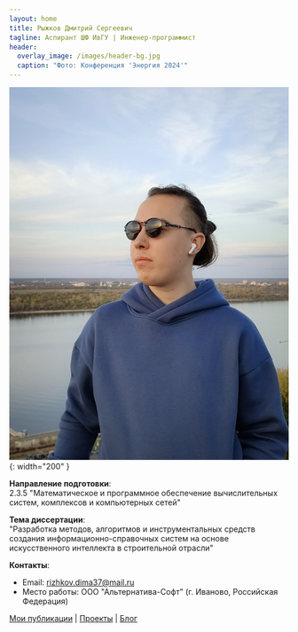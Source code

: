 ```yaml
---
layout: home
title: Рыжков Дмитрий Сергеевич
tagline: Аспирант ШФ ИвГУ | Инженер-программист
header:  
  overlay_image: /images/header-bg.jpg  
  caption: "Фото: Конференция 'Энергия 2024'"  
---
```


<!-- {% include features.html %}  # Блок с иконками-ссылками -->

![Фото](images/photo_placeholder.jpg){: width="200" }

**Направление подготовки**:  
2.3.5 "Математическое и программное обеспечение вычислительных систем, комплексов и компьютерных сетей"

**Тема диссертации**:  
"Разработка методов, алгоритмов и инструментальных средств создания информационно-справочных систем на основе искусственного интеллекта в строительной отрасли"

**Контакты**:  
- Email: rizhkov.dima37@mail.ru  
- Место работы: ООО "Альтернатива-Софт" (г. Иваново, Российская Федерация)  

[Мои публикации](/publications) | [Проекты](/projects) | [Блог](/blog)